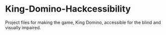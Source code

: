 # King-Domino-Hackcessibility
Project files for making the game, King Domino, accessible for the blind and visually impaired.
